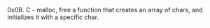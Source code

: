 0x0B. C - malloc, free
a function that creates an array of chars, and initializes it with a specific char.

